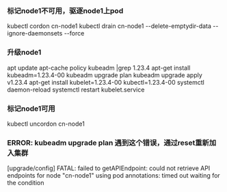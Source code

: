 ### 标记node1不可用，驱逐node1上pod
kubectl cordon cn-node1
kubectl drain cn-node1 --delete-emptydir-data --ignore-daemonsets --force

### 升级node1
apt update
apt-cache policy kubeadm |grep 1.23.4
apt-get install kubeadm=1.23.4-00
kubeadm upgrade plan
kubeadm upgrade apply v1.23.4
apt-get install kubelet=1.23.4-00 kubectl=1.23.4-00
systemctl daemon-reload
systemctl restart kubelet.service

### 标记node1可用
kubectl uncordon cn-node1

  
### ERROR: kubeadm upgrade plan 遇到这个错误，通过reset重新加入集群
[upgrade/config] FATAL: failed to getAPIEndpoint: could not retrieve API endpoints for node "cn-node1" using pod annotations: timed out waiting for the condition